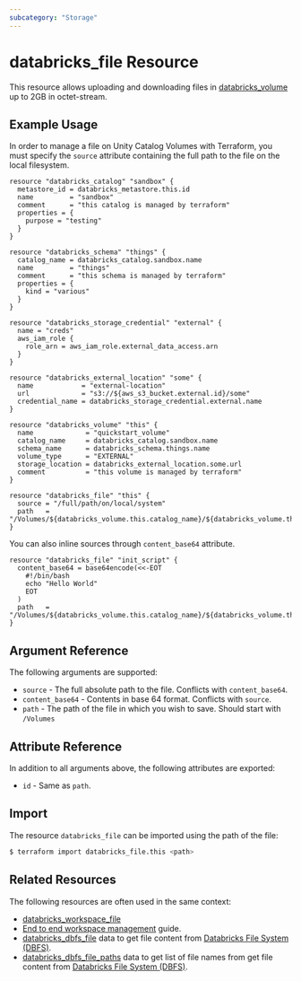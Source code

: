 ```yaml
---
subcategory: "Storage"
---
```

# databricks_file Resource

This resource allows uploading and downloading files in [databricks_volume](volume.md) up to 2GB in octet-stream.

## Example Usage

In order to manage a file on Unity Catalog Volumes with Terraform, you must specify the `source` attribute containing the full path to the file on the local filesystem.

```hcl
resource "databricks_catalog" "sandbox" {
  metastore_id = databricks_metastore.this.id
  name         = "sandbox"
  comment      = "this catalog is managed by terraform"
  properties = {
    purpose = "testing"
  }
}

resource "databricks_schema" "things" {
  catalog_name = databricks_catalog.sandbox.name
  name         = "things"
  comment      = "this schema is managed by terraform"
  properties = {
    kind = "various"
  }
}

resource "databricks_storage_credential" "external" {
  name = "creds"
  aws_iam_role {
    role_arn = aws_iam_role.external_data_access.arn
  }
}

resource "databricks_external_location" "some" {
  name            = "external-location"
  url             = "s3://${aws_s3_bucket.external.id}/some"
  credential_name = databricks_storage_credential.external.name
}

resource "databricks_volume" "this" {
  name             = "quickstart_volume"
  catalog_name     = databricks_catalog.sandbox.name
  schema_name      = databricks_schema.things.name
  volume_type      = "EXTERNAL"
  storage_location = databricks_external_location.some.url
  comment          = "this volume is managed by terraform"
}

resource "databricks_file" "this" {
  source = "/full/path/on/local/system"
  path   = "/Volumes/${databricks_volume.this.catalog_name}/${databricks_volume.this.schema_name}/{databricks_volume.this.name}/fileName"
}
```

You can also inline sources through `content_base64`  attribute.

```hcl
resource "databricks_file" "init_script" {
  content_base64 = base64encode(<<-EOT
    #!/bin/bash
    echo "Hello World"
    EOT
  )
  path   = "/Volumes/${databricks_volume.this.catalog_name}/${databricks_volume.this.schema_name}/{databricks_volume.this.name}/fileName"
}
```

## Argument Reference

The following arguments are supported:

* `source` - The full absolute path to the file. Conflicts with `content_base64`.
* `content_base64` - Contents in base 64 format. Conflicts with `source`.
* `path` - The path of the file in which you wish to save. Should start with `/Volumes`

## Attribute Reference

In addition to all arguments above, the following attributes are exported:

* `id` - Same as `path`.


## Import

The resource `databricks_file` can be imported using the path of the file:

```bash
$ terraform import databricks_file.this <path>
```

## Related Resources

The following resources are often used in the same context:

* [databricks_workspace_file](./workspace_file.md)
* [End to end workspace management](../guides/workspace-management.md) guide.
* [databricks_dbfs_file](../data-sources/dbfs_file.md) data to get file content from [Databricks File System (DBFS)](https://docs.databricks.com/data/databricks-file-system.html).
* [databricks_dbfs_file_paths](../data-sources/dbfs_file_paths.md) data to get list of file names from get file content from [Databricks File System (DBFS)](https://docs.databricks.com/data/databricks-file-system.html).
